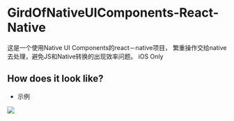 # GirdOfNativeUIComponents-React-Native
这是一个使用Native UI Components的react－native项目， 繁重操作交给native去处理，避免JS和Native转换的出现效率问题。 iOS Only

## How does it look like?

* 示例

![](./art/eg.png)
